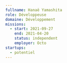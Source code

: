 ```yaml
---
fullname: Hanaë Yamashita
role: Développeuse
domaine: Développement
missions:
  - start: 2021-09-27
    end: 2021-04-20
    status: independent
    employer: Octo
startups:
  - potentiel
---
```


